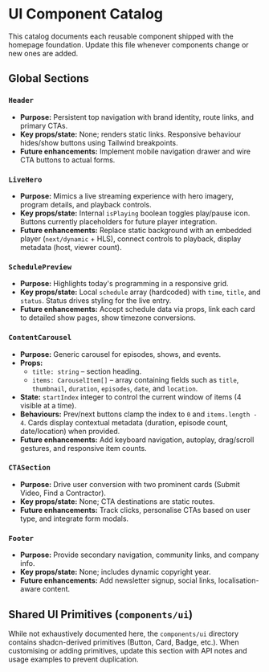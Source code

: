 # UI Component Catalog

This catalog documents each reusable component shipped with the homepage foundation. Update this file whenever components change or new ones are added.

## Global Sections
### `Header`
- **Purpose:** Persistent top navigation with brand identity, route links, and primary CTAs.
- **Key props/state:** None; renders static links. Responsive behaviour hides/show buttons using Tailwind breakpoints.
- **Future enhancements:** Implement mobile navigation drawer and wire CTA buttons to actual forms.

### `LiveHero`
- **Purpose:** Mimics a live streaming experience with hero imagery, program details, and playback controls.
- **Key props/state:** Internal `isPlaying` boolean toggles play/pause icon. Buttons currently placeholders for future player integration.
- **Future enhancements:** Replace static background with an embedded player (`next/dynamic` + HLS), connect controls to playback, display metadata (host, viewer count).

### `SchedulePreview`
- **Purpose:** Highlights today's programming in a responsive grid.
- **Key props/state:** Local `schedule` array (hardcoded) with `time`, `title`, and `status`. Status drives styling for the live entry.
- **Future enhancements:** Accept schedule data via props, link each card to detailed show pages, show timezone conversions.

### `ContentCarousel`
- **Purpose:** Generic carousel for episodes, shows, and events.
- **Props:**
  - `title: string` – section heading.
  - `items: CarouselItem[]` – array containing fields such as `title`, `thumbnail`, `duration`, `episodes`, `date`, and `location`.
- **State:** `startIndex` integer to control the current window of items (4 visible at a time).
- **Behaviours:** Prev/next buttons clamp the index to `0` and `items.length - 4`. Cards display contextual metadata (duration, episode count, date/location) when provided.
- **Future enhancements:** Add keyboard navigation, autoplay, drag/scroll gestures, and responsive item counts.

### `CTASection`
- **Purpose:** Drive user conversion with two prominent cards (Submit Video, Find a Contractor).
- **Key props/state:** None; CTA destinations are static routes.
- **Future enhancements:** Track clicks, personalise CTAs based on user type, and integrate form modals.

### `Footer`
- **Purpose:** Provide secondary navigation, community links, and company info.
- **Key props/state:** None; includes dynamic copyright year.
- **Future enhancements:** Add newsletter signup, social links, localisation-aware content.

## Shared UI Primitives (`components/ui`)
While not exhaustively documented here, the `components/ui` directory contains shadcn-derived primitives (Button, Card, Badge, etc.). When customising or adding primitives, update this section with API notes and usage examples to prevent duplication.
